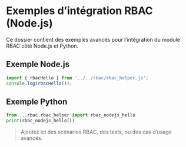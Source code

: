 # Exemples d’intégration RBAC (Node.js)

Ce dossier contient des exemples avancés pour l’intégration du module RBAC côté Node.js et Python.

## Exemple Node.js
```js
import { rbacHello } from '../../rbac/rbac_helper.js';
console.log(rbacHello());
```

## Exemple Python
```python
from ...rbac.rbac_helper import rbac_nodejs_hello
print(rbac_nodejs_hello())
```

> Ajoutez ici des scénarios RBAC, des tests, ou des cas d’usage avancés.
